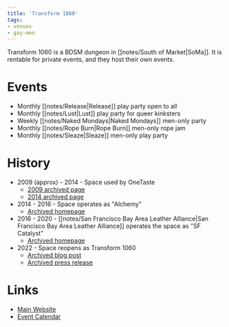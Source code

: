 ```yaml
---
title: 'Transform 1060'
tags:
- venues
- gay-men
---
```


Transform 1060 is a BDSM dungeon in [[notes/South of Market|SoMa]]. It is rentable for private events, and they host their own events.

# Events
- Monthly [[notes/Release|Release]] play party open to all
- Monthly [[notes/Lust|Lust]] play party for queer kinksters
- Weekly [[notes/Naked Mondays|Naked Mondays]] men-only party
- Monthly [[notes/Rope Burn|Rope Burn]] men-only rope jam
- Monthly [[notes/Sleaze|Sleaze]] men-only play party

# History
- 2009 (approx) - 2014 - Space used by OneTaste 
	- [2009 archived page](https://web.archive.org/web/20100831175613/http://www.onetaste.us/centers.php)
	- [2014 archived page](https://web.archive.org/web/20140208042818/http://onetaste.us/legal/)
- 2014 - 2016 - Space operates as "Alchemy" 
	-  [Archived homepage](https://web.archive.org/web/20150703153125/http://alchemysf.com/)
- 2016 - 2020 - [[notes/San Francisco Bay Area Leather Alliance|San Francisco Bay Area Leather Alliance]] operates the space as "SF Catalyst" 
	-  [Archived homepage](https://web.archive.org/web/20211208184619/https://sfcatalyst.org/)
- 2022 - Space reopens as Transform 1060 
	-  [Archived blog post](https://web.archive.org/web/20230325102504/https://sfleatherdistrict.org/catalyst-transforms/)
	-  [Archived press release](https://web.archive.org/web/20220202181523/https://sfleatherdistrict.org/wp-content/uploads/2022/01/Transform1060-Press-Release-01012022.pdf)

# Links
- [Main Website](https://www.transform1060.org)
- [Event Calendar](https://www.transform1060.org/calendar/)